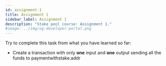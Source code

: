 ```yaml
---
id: assignment-1
title: Assignment 1
sidebar_label: Assignment 1
description: "Stake pool course: Assignment 1."
#image: ../img/og-developer-portal.png
---
```


Try to complete this task from what you have learned so far:

- Create a transaction with only **one** input and **one** output sending all the funds to paymentwithstake.addr
